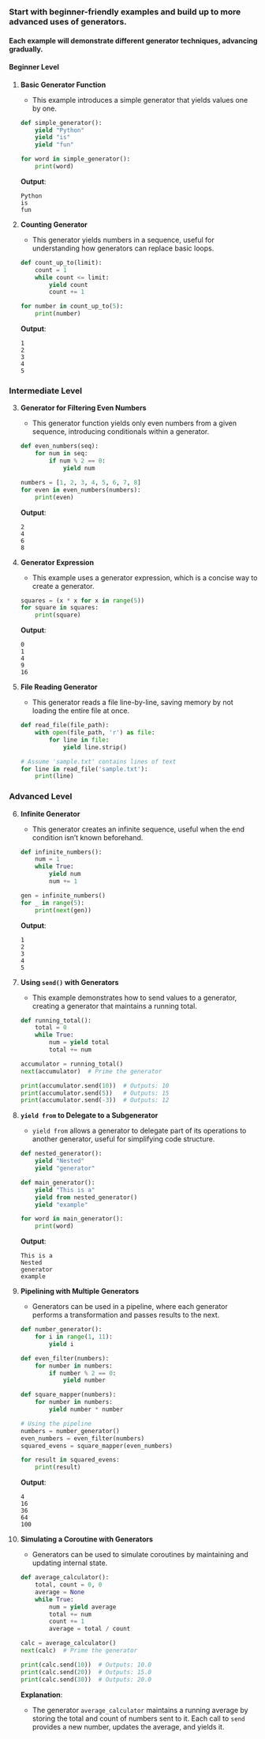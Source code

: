 ### Start with beginner-friendly examples and build up to more advanced uses of generators.
#### Each example will demonstrate different generator techniques, advancing gradually.

#### Beginner Level

1. **Basic Generator Function**
   - This example introduces a simple generator that yields values one by one.

   ```python
   def simple_generator():
       yield "Python"
       yield "is"
       yield "fun"

   for word in simple_generator():
       print(word)
   ```

   **Output**:
   ```
   Python
   is
   fun
   ```

2. **Counting Generator**
   - This generator yields numbers in a sequence, useful for understanding how generators can replace basic loops.

   ```python
   def count_up_to(limit):
       count = 1
       while count <= limit:
           yield count
           count += 1

   for number in count_up_to(5):
       print(number)
   ```

   **Output**:
   ```
   1
   2
   3
   4
   5
   ```

### Intermediate Level

3. **Generator for Filtering Even Numbers**
   - This generator function yields only even numbers from a given sequence, introducing conditionals within a generator.

   ```python
   def even_numbers(seq):
       for num in seq:
           if num % 2 == 0:
               yield num

   numbers = [1, 2, 3, 4, 5, 6, 7, 8]
   for even in even_numbers(numbers):
       print(even)
   ```

   **Output**:
   ```
   2
   4
   6
   8
   ```

4. **Generator Expression**
   - This example uses a generator expression, which is a concise way to create a generator.

   ```python
   squares = (x * x for x in range(5))
   for square in squares:
       print(square)
   ```

   **Output**:
   ```
   0
   1
   4
   9
   16
   ```

5. **File Reading Generator**
   - This generator reads a file line-by-line, saving memory by not loading the entire file at once.

   ```python
   def read_file(file_path):
       with open(file_path, 'r') as file:
           for line in file:
               yield line.strip()

   # Assume 'sample.txt' contains lines of text
   for line in read_file('sample.txt'):
       print(line)
   ```

### Advanced Level

6. **Infinite Generator**
   - This generator creates an infinite sequence, useful when the end condition isn’t known beforehand.

   ```python
   def infinite_numbers():
       num = 1
       while True:
           yield num
           num += 1

   gen = infinite_numbers()
   for _ in range(5):
       print(next(gen))
   ```

   **Output**:
   ```
   1
   2
   3
   4
   5
   ```

7. **Using `send()` with Generators**
   - This example demonstrates how to send values to a generator, creating a generator that maintains a running total.

   ```python
   def running_total():
       total = 0
       while True:
           num = yield total
           total += num

   accumulator = running_total()
   next(accumulator)  # Prime the generator

   print(accumulator.send(10))  # Outputs: 10
   print(accumulator.send(5))   # Outputs: 15
   print(accumulator.send(-3))  # Outputs: 12
   ```

8. **`yield from` to Delegate to a Subgenerator**
   - `yield from` allows a generator to delegate part of its operations to another generator, useful for simplifying code structure.

   ```python
   def nested_generator():
       yield "Nested"
       yield "generator"

   def main_generator():
       yield "This is a"
       yield from nested_generator()
       yield "example"

   for word in main_generator():
       print(word)
   ```

   **Output**:
   ```
   This is a
   Nested
   generator
   example
   ```

9. **Pipelining with Multiple Generators**
   - Generators can be used in a pipeline, where each generator performs a transformation and passes results to the next.

   ```python
   def number_generator():
       for i in range(1, 11):
           yield i

   def even_filter(numbers):
       for number in numbers:
           if number % 2 == 0:
               yield number

   def square_mapper(numbers):
       for number in numbers:
           yield number * number

   # Using the pipeline
   numbers = number_generator()
   even_numbers = even_filter(numbers)
   squared_evens = square_mapper(even_numbers)

   for result in squared_evens:
       print(result)
   ```

   **Output**:
   ```
   4
   16
   36
   64
   100
   ```

10. **Simulating a Coroutine with Generators**
    - Generators can be used to simulate coroutines by maintaining and updating internal state.

    ```python
    def average_calculator():
        total, count = 0, 0
        average = None
        while True:
            num = yield average
            total += num
            count += 1
            average = total / count

    calc = average_calculator()
    next(calc)  # Prime the generator

    print(calc.send(10))  # Outputs: 10.0
    print(calc.send(20))  # Outputs: 15.0
    print(calc.send(30))  # Outputs: 20.0
    ```

    **Explanation**:
    - The generator `average_calculator` maintains a running average by storing the total and count of numbers sent to it. Each call to `send` provides a new number, updates the average, and yields it.

